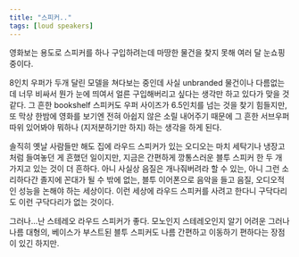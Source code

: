 ```yaml
---
title: "스피커.."
tags: [loud speakers]
---
```


영화보는 용도로 스피커를 하나 구입하려는데 마땅한 물건을 찾지 못해 여러 달 눈쇼핑 중이다.

8인치 우퍼가 두개 달린 모델을 쳐다보는 중인데 사실 unbranded 물건이나 다름없는데 너무 비싸서 뭔가 눈에 띄여서 얼른 구입해버리고 싶다는 생각만 하고 있다가 맞을 것 같다. 그 흔한 bookshelf 스피커도 우퍼 사이즈가 6.5인치를 넘는 것을 찾기 힘들지만, 또 막상 한밤에 영화를 보기엔 전혀 아쉽지 않은 소릴 내어주기 때문에 그 흔한 서브우퍼 따위 있어봐야 뭐하나 (지저분하기만 하지) 하는 생각을 하게 된다. 

솔직히 옛날 사람들만 해도 집에 라우드 스피커가 있는 오디오는 마치 세탁기나 냉장고 처럼 들여놓던 게 흔했던 일이지만, 지금은 간편하게 깡통스러운 블투 스피커 한 두 개 가지고 있는 것이 더 흔하다. 아니 사실상 음질은 개나줘버려라 할 수 있는, 아니 그런 소리하다간 졸지에 꼰대가 될 수 밖에 없는, 블투 이어폰으로 음악을 들고 음질, 오디오적인 성능을 논해야 하는 세상이다. 이런 세상에 라우드 스피커를 사려고 한다니 구닥다리도 이런 구닥다리가 없는 것이다.

그러나...난 스테레오 라우드 스피커가 좋다. 모노인지 스테레오인지 알기 어려운 그러나 나름 대형의, 베이스가 부스트된 블투 스피커도 나름 간편하고 이동하기 편하다는 장점이 있긴 하지만.


